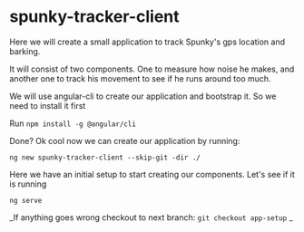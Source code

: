 # spunky-tracker-client

Here we will create a small application to track Spunky's gps location and barking.

It will consist of two components. One to measure how noise he makes, and another one to track his movement to 
see if he runs around too much.

We will use angular-cli to create our application and bootstrap it. So we need to install it first

Run `npm install -g @angular/cli`

Done? Ok cool now we can create our application by running:

`ng new spunky-tracker-client --skip-git -dir ./`

Here we have an initial setup to start creating our components. Let's see if it is running

`ng serve`

_If anything goes wrong checkout to next branch: `git checkout app-setup` _

